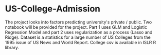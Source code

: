 # US-College-Admission
The project looks into factors predicting university's private / public. Two notebook will be provided for the project. Part 1 uses GLM and Logistic Regression Model and part 2 uses regularization as a process (Lasso and Ridge). Dataset is a statistics for a large number of US Colleges from the 1995 issue of US News and World Report. College csv is available in ISLR R library.
